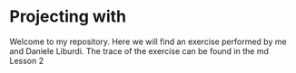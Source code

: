 # Projecting with

Welcome to my repository.
Here we will find an exercise performed by me and Daniele Liburdi.
The trace of the exercise can be found in the md Lesson 2
